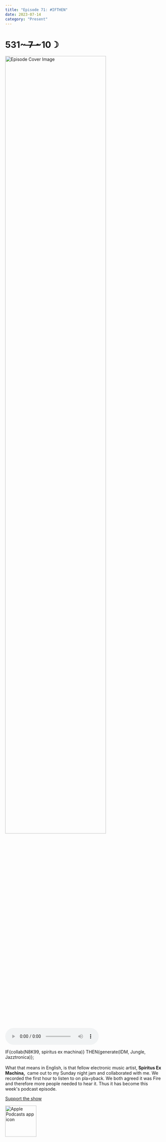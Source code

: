 ```yaml
---
title: "Episode 71: #IFTHEN"
date: 2023-07-14
category: "Present"
---
```

# 531~ ̶7̶ ̶~10☽
<img src="https://artwork.captivate.fm/c0a6b038-0b3f-44c8-9b95-2f4ac62c457c/60854458c4d1acdf4e1c2f79c4137142d85d78e379bdafbd69bd34c85f5819ad.jpg" alt="Episode Cover Image" width=80%/>
<audio controls>
  <source src="https://podcasts.captivate.fm/media/082ef6c7-f3a3-437e-836b-e543631f79be/13223996-episode-71-ifthen.mp3" type="audio/mpeg">
  Your browser does not support the audio element.
</audio>

<p>IF{collab(N8K99, spiritus ex machina)} THEN{generate(IDM, Jungle, Jazztronica)};<br/><br/>What that means in English, is that fellow electronic music artist,<b> Spiritus Ex Machina, </b> came out to my Sunday night jam and collaborated with me. We recorded the first hour to listen to on pla=yback. We both agreed it was Fire and therefore more people needed to hear it. Thus it has become this week&apos;s podcast episode. </p><a rel="payment" href="https://www.paypal.com/donate/?hosted_button_id=WX3GRUK5BHJLS">Support the show</a>

<a href="https://podcasts.apple.com/us/podcast/living-room-music/id1608791560?tscg=30200&itsct=podcast_box_appicon&ls=1&mttnsubad=1608791560" style="display: inline-block;"><img src="https://toolbox.marketingtools.apple.com/api/v2/badges/app-icon-podcasts/standard/en-us" alt="Apple Podcasts app icon" style="width: 100px; height: 100px; vertical-align: middle; object-fit: contain;" /></a>
    